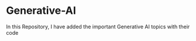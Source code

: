 # Generative-AI
In this Repository, I have added the important Generative AI topics with their code
